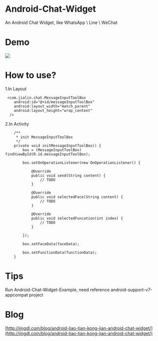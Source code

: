 Android-Chat-Widget
===================

An Android Chat Widget, like WhatsApp \ Line \ WeChat


Demo
===================
![](https://raw.githubusercontent.com/ijarobot/Android-Chat-Widget/master/Android-Chat-Widget-Example/chatdemo.gif)



How to use?
===================
1.In Layout


     <com.jialin.chat.MessageInputToolBox
        android:id="@+id/messageInputToolBox"
        android:layout_width="match_parent"
        android:layout_height="wrap_content" 
      />


2.In Activity

    	/**
    	 * init MessageInputToolBox
    	 */
    	private void initMessageInputToolBox() {
    		box = (MessageInputToolBox) findViewById(R.id.messageInputToolBox);
    
    		box.setOnOperationListener(new OnOperationListener() {
    
    			@Override
    			public void send(String content) {
    				// TODO
    			}
    
    			@Override
    			public void selectedFace(String content) {
    				// TODO
    			}
    
    			@Override
    			public void selectedFuncation(int index) {
    				// TODO
    			}
    
    		});
    
    		box.setFaceData(faceData);
    
    		box.setFunctionData(functionData);
    	}
		
		
Tips
===================		

Run Android-Chat-Widget-Example, need reference android-support-v7-appcompat project


Blog
===================	
[http://jingdl.com/blog/android-liao-tian-kong-jian-android-chat-widget/](http://jingdl.com/blog/android-liao-tian-kong-jian-android-chat-widget/)

